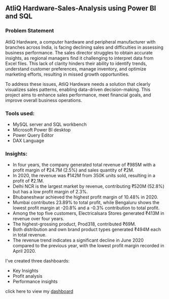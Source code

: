## AtliQ Hardware-Sales-Analysis using Power BI and SQL

### Problem Statement
AtliQ Hardware, a computer hardware and peripheral manufacturer with branches across India, is facing declining sales and difficulties in assessing business performance. The sales director struggles to obtain accurate insights, as regional managers find it challenging to interpret data from Excel files. This lack of clarity hinders their ability to identify trends, understand customer preferences, manage inventory, and optimize marketing efforts, resulting in missed growth opportunities.

To address these issues, AtliQ Hardware needs a solution that clearly visualizes sales patterns, enabling data-driven decision-making. This project aims to enhance sales performance, meet financial goals, and improve overall business operations.


### Tools used:
* MySQL server and SQL workbench
* Microsoft Power BI desktop
* Power Query Editor
* DAX Language

### Insights:
* In four years, the company generated total revenue of ₹985M with a profit margin of ₹24.7M (2.5%) and sales quantity of ₹2M.
* In 2020, the revenue was ₹142M from 350K units sold, resulting in a profit of ₹2.1M.
* Delhi NCR is the largest market by revenue, contributing ₹520M (52.8%) but has a low profit margin of 2.3%.
* Bhubaneshwar achieved the highest profit margin of 10.48% in 2020.
* Mumbai contributes 23.89% to total profit, while Bengaluru shows the lowest profit margin at -20.8% and a -0.3% contribution to total profit.
* Among the top five customers, Electricalsara Stores generated ₹413M in revenue over four years.
* The highest-grossing product, Prod318, contributed ₹69M.
* Both distribution and own brand product types generated ₹494M each in total revenue.
* The revenue trend indicates a significant decline in June 2020 compared to the previous year, with the lowest profit margin recorded in April 2020.

I've created three dashboards:
- Key Insights
- Profit analysis
- Performance insights

click here to view my [dashboard](https://www.novypro.com/project/sales-insights-23)

